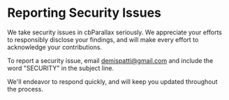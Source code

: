 # Reporting Security Issues

We take security issues in cbParallax seriously. We appreciate your efforts to responsibly disclose your findings, and will make every effort to acknowledge your contributions.

To report a security issue, email [demispatti@gmail.com](mailto:demispatti@gmail.com) and include the word "SECURITY" in the subject line.

We'll endeavor to respond quickly, and will keep you updated throughout the process.
